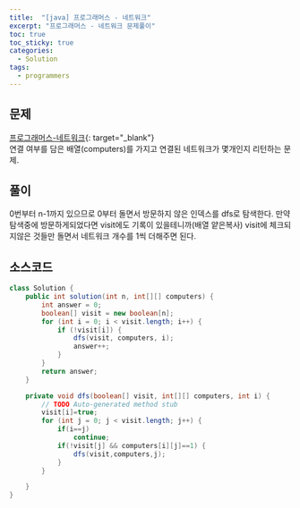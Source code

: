 ```yaml
---
title:  "[java] 프로그래머스 - 네트워크"
excerpt: "프로그래머스 - 네트워크 문제풀이"
toc: true
toc_sticky: true
categories:
  - Solution
tags:
  - programmers
---
```

## 문제  
[프로그래머스-네트워크](https://programmers.co.kr/learn/courses/30/lessons/43162?language=java){: target="_blank"}  
연결 여부를 담은 배열(computers)를 가지고 연결된 네트워크가 몇개인지 리턴하는 문제.  


## 풀이  
0번부터 n-1까지 있으므로 0부터 돌면서 방문하지 않은 인덱스를 dfs로 탐색한다. 만약 탐색중에 방문하게되었다면 visit에도 기록이 있을테니까(배열 얕은복사) visit에 체크되지않은 것들만 돌면서 네트워크 개수를 1씩 더해주면 된다.  


## 소스코드  
```java
class Solution {
	public int solution(int n, int[][] computers) {
		int answer = 0;
		boolean[] visit = new boolean[n];
		for (int i = 0; i < visit.length; i++) {
			if (!visit[i]) {
				dfs(visit, computers, i);
				answer++;
			}
		}
		return answer;
	}

	private void dfs(boolean[] visit, int[][] computers, int i) {
		// TODO Auto-generated method stub
		visit[i]=true;
		for (int j = 0; j < visit.length; j++) {
			if(i==j)
				continue;
			if(!visit[j] && computers[i][j]==1) {
				dfs(visit,computers,j);
			}
		}

	}
}
```
